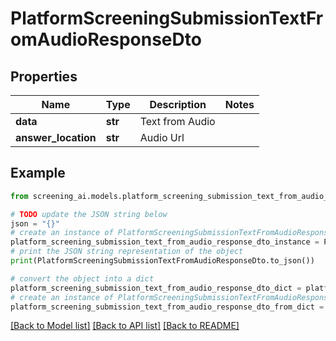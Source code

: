 # PlatformScreeningSubmissionTextFromAudioResponseDto


## Properties

Name | Type | Description | Notes
------------ | ------------- | ------------- | -------------
**data** | **str** | Text from Audio | 
**answer_location** | **str** | Audio Url | 

## Example

```python
from screening_ai.models.platform_screening_submission_text_from_audio_response_dto import PlatformScreeningSubmissionTextFromAudioResponseDto

# TODO update the JSON string below
json = "{}"
# create an instance of PlatformScreeningSubmissionTextFromAudioResponseDto from a JSON string
platform_screening_submission_text_from_audio_response_dto_instance = PlatformScreeningSubmissionTextFromAudioResponseDto.from_json(json)
# print the JSON string representation of the object
print(PlatformScreeningSubmissionTextFromAudioResponseDto.to_json())

# convert the object into a dict
platform_screening_submission_text_from_audio_response_dto_dict = platform_screening_submission_text_from_audio_response_dto_instance.to_dict()
# create an instance of PlatformScreeningSubmissionTextFromAudioResponseDto from a dict
platform_screening_submission_text_from_audio_response_dto_from_dict = PlatformScreeningSubmissionTextFromAudioResponseDto.from_dict(platform_screening_submission_text_from_audio_response_dto_dict)
```
[[Back to Model list]](../README.md#documentation-for-models) [[Back to API list]](../README.md#documentation-for-api-endpoints) [[Back to README]](../README.md)


